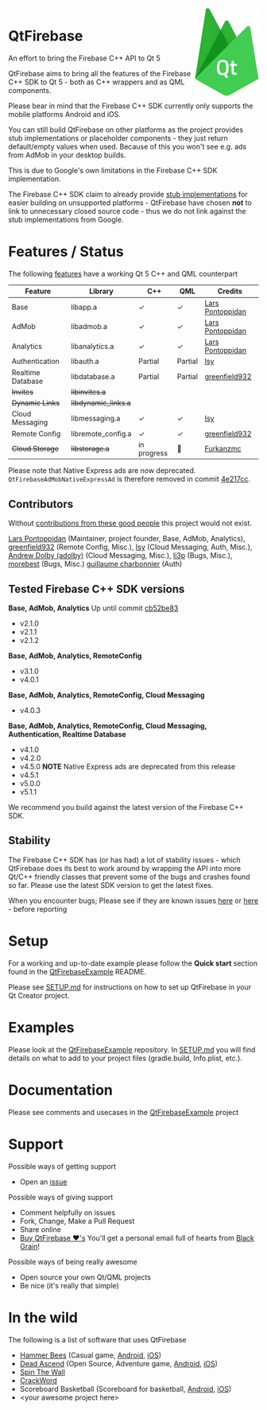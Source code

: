 <img src="logo.png" align="right" />

# QtFirebase
An effort to bring the Firebase C++ API to Qt 5

QtFirebase aims to bring all the features of the Firebase C++ SDK to Qt 5 - both as C++ wrappers and as QML components.

Please bear in mind that the Firebase C++ SDK currently only supports the mobile platforms Android and iOS.

You can still build QtFirebase on other platforms as the project provides stub implementations or placeholder components - they just return default/empty values when used. Because of this you won't see e.g. ads from AdMob in your desktop builds.

This is due to Google's own limitations in the Firebase C++ SDK implementation.

The Firebase C++ SDK claim to already provide [stub implementations](https://groups.google.com/d/msg/firebase-talk/PUVJYuR-v2U/711ECRzlBgAJ) for easier building on unsupported platforms - QtFirebase have chosen **not** to link to unnecessary closed source code - thus we do not link against the stub implementations from Google.


# Features / Status
The following [features](https://firebase.google.com/docs/cpp/setup) have a working Qt 5 C++ and QML counterpart

Feature | Library | C++ | QML | Credits
------- | ------- | --- | --- | -------
Base                      |libapp.a               |✓|✓|[Lars Pontoppidan](https://github.com/Larpon)
AdMob                     |libadmob.a             |✓|✓|[Lars Pontoppidan](https://github.com/Larpon)
Analytics                 |libanalytics.a         |✓|✓|[Lars Pontoppidan](https://github.com/Larpon)
Authentication	          |libauth.a              |Partial |Partial |[Isy](https://github.com/isipisi281)
Realtime Database	        |libdatabase.a          |Partial |Partial |[greenfield932](https://github.com/greenfield932)
~~Invites~~               |~~libinvites.a~~       | | |
~~Dynamic Links~~       	|~~libdynamic_links.a~~ | | |
Cloud Messaging	          |libmessaging.a         |✓|✓|[Isy](https://github.com/isipisi281)
Remote Config             |libremote_config.a     |✓|✓|[greenfield932](https://github.com/greenfield932)
~~Cloud Storage~~	        |~~libstorage.a~~       |in progress |:wrench: |[Furkanzmc](https://github.com/Furkanzmc)

Please note that Native Express ads are now deprecated. `QtFirebaseAdMobNativeExpressAd` is therefore removed in commit [4e217cc](https://github.com/Larpon/QtFirebase/commit/4e217cc5ae4270631c8f98d1cce94c8b849b1f08).

## Contributors
Without [contributions from these good people](https://github.com/Larpon/QtFirebase/pulls?q=is%3Apr+is%3Aclosed) this project would not exist.

[Lars Pontoppidan](https://github.com/Larpon) (Maintainer, project founder, Base, AdMob, Analytics),
[greenfield932](https://github.com/greenfield932) (Remote Config, Misc.),
[Isy](https://github.com/isipisi281) (Cloud Messaging, Auth, Misc.),
[Andrew Dolby (adolby)](https://github.com/adolby) (Cloud Messaging, Misc.),
[li3p](https://github.com/li3p) (Bugs, Misc.),
[morebest](https://github.com/morebest) (Bugs, Misc.)
[guillaume charbonnier](https://github.com/gcharbonnier) (Auth)

## Tested Firebase C++ SDK versions
**Base, AdMob, Analytics**
Up until commit [cb52be83](https://github.com/Larpon/QtFirebase/commit/cb52be8328a063956c2d2139fa9ab7152d955cc2)
* v2.1.0
* v2.1.1
* v2.1.2

**Base, AdMob, Analytics, RemoteConfig**
* v3.1.0
* v4.0.1

**Base, AdMob, Analytics, RemoteConfig, Cloud Messaging**
* v4.0.3

**Base, AdMob, Analytics, RemoteConfig, Cloud Messaging, Authentication, Realtime Database**
* v4.1.0
* v4.2.0
* v4.5.0 **NOTE** Native Express ads are deprecated from this release
* v4.5.1
* v5.0.0
* v5.1.1

We recommend you build against the latest version of the Firebase C++ SDK.

## Stability
The Firebase C++ SDK has (or has had) a lot of stability issues - which QtFirebase does its best to work around by wrapping the API into more Qt/C++ friendly classes that prevent some of the bugs and crashes found so far.
Please use the latest SDK version to get the latest fixes.

When you encounter bugs; Please see if they are known issues [here](https://github.com/firebase/quickstart-cpp/issues) or [here](https://github.com/Larpon/QtFirebase/issues) - before reporting

# Setup
For a working and up-to-date example please follow the **Quick start** section found in the [QtFirebaseExample](https://github.com/Larpon/QtFirebaseExample) README.

Please see [SETUP.md](https://github.com/Larpon/QtFirebase/blob/master/SETUP.md) for instructions on how to set up QtFirebase in your Qt Creator project.

# Examples
Please look at the [QtFirebaseExample](https://github.com/Larpon/QtFirebaseExample) repository.
In [SETUP.md](https://github.com/Larpon/QtFirebase/blob/master/SETUP.md) you will find details on what to add to your project files (gradle.build, Info.plist, etc.).

# Documentation
Please see comments and usecases in the [QtFirebaseExample](https://github.com/Larpon/QtFirebaseExample) project

# Support
Possible ways of getting support
* Open an [issue](https://github.com/Larpon/QtFirebase/issues)

Possible ways of giving support
* Comment helpfully on issues
* Fork, Change, Make a Pull Request
* Share online
* [Buy QtFirebase &#10084;'s](https://www.paypal.com/cgi-bin/webscr?cmd=_s-xclick&hosted_button_id=4DHVNRBQRRU96)
  You'll get a personal email full of hearts from [Black Grain](http://blackgrain.dk/games/)!

Possible ways of being really awesome
* Open source your own Qt/QML projects
* Be nice (it's really that simple)

# In the wild
The following is a list of software that uses QtFirebase
* [Hammer Bees](http://blackgrain.dk/games/hammerbees/) (Casual game, [Android](https://play.google.com/store/apps/details?id=com.bitkompot.android.hammerbees.ad), [iOS](https://itunes.apple.com/us/app/hammer-bees-free/id1164069527?ls=1&mt=8))
* [Dead Ascend](http://blackgrain.dk/games/deadascend/) (Open Source, Adventure game, [Android](https://play.google.com/store/apps/details?id=com.blackgrain.android.deadascend.ad), [iOS](https://itunes.apple.com/us/app/dead-ascend/id1197443665?ls=1&mt=8))
* [Spin The Wall](https://play.google.com/store/apps/details?id=com.iceball.spinthewall)
* [CrackWord](https://play.google.com/store/apps/details?id=com.reddeer.crackword)
* Scoreboard Basketball (Scoreboard for basketball, [Android](https://play.google.com/store/apps/details?id=com.alexodus.scorebkfree), [iOS](https://itunes.apple.com/us/app/my-scoreboard-basketball/id1235460810?mt=8))
* \<your awesome project here\>
